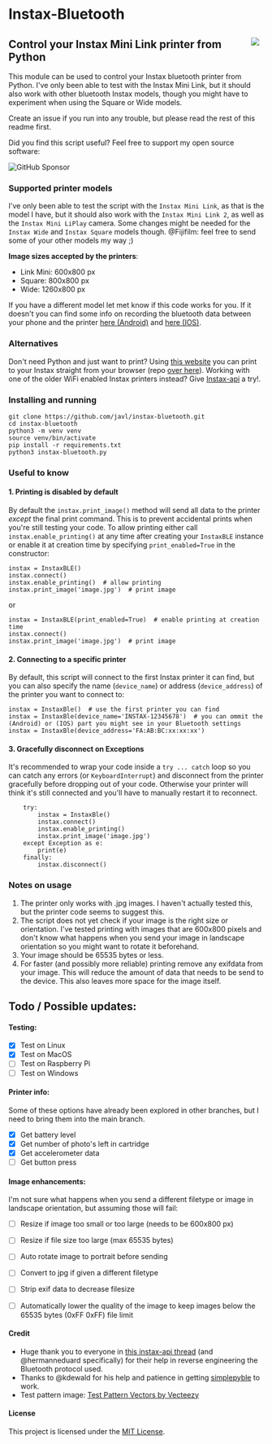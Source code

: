 # Instax-Bluetooth

<img align="right" style="margin:10px" src="https://github.com/javl/Instax-Bluetooth/blob/main/instax-bluetooth.gif?raw=true">

## Control your Instax Mini Link printer from Python

This module can be used to control your Instax bluetooth printer from Python. I've only been able to test with the Instax Mini Link, but it should also work with other bluetooth Instax models, though you might have to experiment when using the Square or Wide models.

Create an issue if you run into any trouble, but please read the rest of this readme first.

Did you find this script useful? Feel free to support my open source software:

![GitHub Sponsor](https://img.shields.io/github/sponsors/javl?label=Sponsor&logo=GitHub)

### Supported printer models
I've only been able to test the script with the `Instax Mini Link`, as that is the model I have, but it should also work with the `Instax Mini Link 2`, as well as the `Instax Mini LiPlay` camera. Some changes might be needed for the `Instax Wide` and `Instax Square` models though. @Fijifilm: feel free to send some of your other models my way ;)

**Image sizes accepted by the printers**:
* Link Mini: 600x800 px
* Square: 800x800 px
* Wide: 1260x800 px

If you have a different model let met know if this code works for you. If it doesn't you can find some info on recording the bluetooth data between your phone and the printer [here (Android)](https://github.com/javl/InstaxBLE/issues/4#issuecomment-1484123671) and [here (IOS)](https://github.com/jpwsutton/instax_api/issues/21#issuecomment-751651250).

### Alternatives
Don't need Python and just want to print? Using [this website](https://instax-link-web.vercel.app/) you can print to your Instax straight from your browser (repo [over here](https://github.com/linssenste/instax-link-web)).
Working with one of the older WiFi enabled Instax printers instead? Give [Instax-api](https://github.com/jpwsutton/instax_api) a try!.


### Installing and running

    git clone https://github.com/javl/instax-bluetooth.git
    cd instax-bluetooth
    python3 -m venv venv
    source venv/bin/activate
    pip install -r requirements.txt
    python3 instax-bluetooth.py


### Useful to know

#### 1. Printing is disabled by default
By default the `instax.print_image()` method will send all data to the printer _except_ the final print command. This is to prevent accidental prints when you're still testing your code. To allow printing either call `instax.enable_printing()` at any time after creating your `InstaxBLE` instance or enable it at creation time by specifying `print_enabled=True` in the constructor:

    instax = InstaxBLE()
    instax.connect()
    instax.enable_printing()  # allow printing
    instax.print_image('image.jpg')  # print image

or

    instax = InstaxBLE(print_enabled=True)  # enable printing at creation time
    instax.connect()
    instax.print_image('image.jpg')  # print image

#### 2. Connecting to a specific printer

By default, this script will connect to the first Instax printer it can find, but you can also specify the name (`device_name`) or address (`device_address`) of the printer you want to connect to:

    instax = InstaxBle()  # use the first printer you can find
    instax = InstaxBle(device_name='INSTAX-12345678')  # you can ommit the (Android) or (IOS) part you might see in your Bluetooth settings
    instax = InstaxBle(device_address='FA:AB:BC:xx:xx:xx')

#### 3. Gracefully disconnect on Exceptions

It's recommended to wrap your code inside a `try ... catch` loop so you can catch any errors (or `KeyboardInterrupt`) and disconnect from the printer gracefully before dropping out of your code. Otherwise your printer will think it's still connected and you'll have to manually restart it to reconnect.

        try:
            instax = InstaxBle()
            instax.connect()
            instax.enable_printing()
            instax.print_image('image.jpg')
        except Exception as e:
            print(e)
        finally:
            instax.disconnect()

### Notes on usage

1. The printer only works with .jpg images. I haven't actually tested this, but the printer code seems to suggest this.
2. The script does not yet check if your image is the right size or orientation. I've tested printing with images that are 600x800 pixels and don't know what happens when you send your image in landscape orientation so you might want to rotate it beforehand.
3. Your image should be 65535 bytes or less.
4. For faster (and possibly more reliable) printing remove any exifdata from your image. This will reduce the amount of data that needs to be send to the device. This also leaves more space for the image itself.

## Todo / Possible updates:

#### Testing:
- [x] Test on Linux
- [x] Test on MacOS
- [ ] Test on Raspberry Pi
- [ ] Test on Windows

#### Printer info:
Some of these options have already been explored in other branches, but I need to bring them into the main branch.
- [x] Get battery level
- [x] Get number of photo's left in cartridge
- [x] Get accelerometer data
- [ ] Get button press

#### Image enhancements:
I'm not sure what happens when you send a different filetype or image in landscape orientation, but assuming those will fail:
- [ ] Resize if image too small or too large (needs to be 600x800 px)
- [ ] Resize if file size too large (max 65535 bytes)
- [ ] Auto rotate image to portrait before sending
- [ ] Convert to jpg if given a different filetype
- [ ] Strip exif data to decrease filesize
- [ ] Automatically lower the quality of the image to keep images below the 65535 bytes (0xFF 0xFF) file limit


#### Credit
* Huge thank you to everyone in [this instax-api thread](https://github.com/jpwsutton/instax_api/issues/21#issuecomment-1352639100) (and @hermanneduard specifically) for their help in reverse engineering the Bluetooth protocol used.
* Thanks to @kdewald for his help and patience in getting [simplepyble](https://pypi.org/project/simplepyble/) to work.
* Test pattern image: [Test Pattern Vectors by Vecteezy](https://www.vecteezy.com/free-vector/test-pattern)

#### License
This project is licensed under the [MIT License](LICENSE.md).
